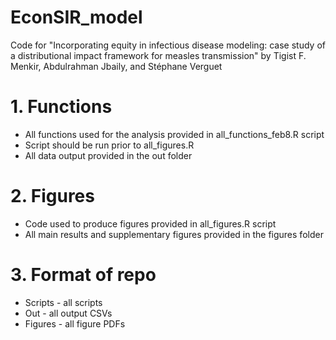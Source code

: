 # EconSIR_model

Code for "Incorporating equity in infectious disease modeling: case study of a distributional impact framework for measles transmission" by Tigist F. Menkir, Abdulrahman Jbaily, and Stéphane Verguet

# 1. Functions #
* All functions used for the analysis provided in all_functions_feb8.R script 
* Script should be run prior to all_figures.R
* All data output provided in the out folder

# 2. Figures #
* Code used to produce figures provided in all_figures.R script
* All main results and supplementary figures provided in the figures folder

# 3. Format of repo #
* Scripts - all scripts 
* Out - all output CSVs 
* Figures - all figure PDFs
